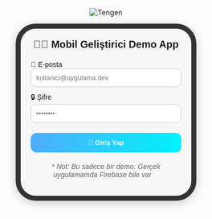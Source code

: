 <p align="center">
  <img src="tengen-uzui-gyutaro.gif" alt="Tengen" />
</p>


<!-- Mobil ekran taklidi -->
<div style="font-family: sans-serif; max-width: 300px; margin: 0 auto; border: 10px solid #333; border-radius: 40px; padding: 20px; background: #f7f7f7; box-shadow: 0 4px 20px rgba(0,0,0,0.2);">
  <div style="text-align: center; font-weight: bold; font-size: 20px; margin-bottom: 20px;">
    🧑‍💻 Mobil Geliştirici Demo App
  </div>

  <div style="margin-bottom: 10px;">
    <label for="email">📧 E-posta</label><br/>
    <input type="email" id="email" placeholder="kullanici@uygulama.dev" style="width: 100%; padding: 10px; border: 1px solid #ccc; border-radius: 10px;" />
  </div>

  <div style="margin-bottom: 20px;">
    <label for="password">🔒 Şifre</label><br/>
    <input type="password" id="password" placeholder="••••••••" style="width: 100%; padding: 10px; border: 1px solid #ccc; border-radius: 10px;" />
  </div>

  <button onclick="alert('🎉 Giriş başarılı! Flutter gücüyle giriş yaptın!')" style="width: 100%; padding: 12px; background: linear-gradient(to right, #4facfe, #00f2fe); border: none; color: white; font-weight: bold; border-radius: 12px; cursor: pointer;">
    🚀 Giriş Yap
  </button>

  <p style="margin-top: 20px; font-size: 14px; color: #666; text-align: center;">
    <em>* Not: Bu sadece bir demo. Gerçek uygulamamda Firebase bile var 👀</em>
  </p>
</div>

